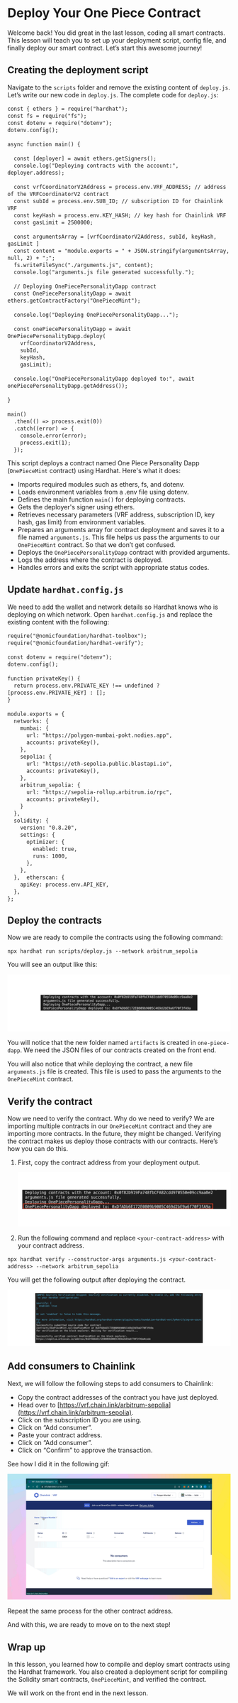 # Deploy Your One Piece Contract

Welcome back! You did great in the last lesson, coding all smart contracts. This lesson will teach you to set up your deployment script, config file, and finally deploy our smart contract. Let’s start this awesome journey!

## Creating the deployment script

Navigate to the `scripts` folder and remove the existing content of `deploy.js`. Let’s write our new code in `deploy.js`. The complete code for `deploy.js`:

```
const { ethers } = require("hardhat");
const fs = require("fs");
const dotenv = require("dotenv");
dotenv.config();

async function main() {
  
  const [deployer] = await ethers.getSigners();
  console.log("Deploying contracts with the account:", deployer.address);

  const vrfCoordinatorV2Address = process.env.VRF_ADDRESS; // address of the VRFCoordinatorV2 contract
  const subId = process.env.SUB_ID; // subscription ID for Chainlink VRF
  const keyHash = process.env.KEY_HASH; // key hash for Chainlink VRF
  const gasLimit = 2500000; 

  const argumentsArray = [vrfCoordinatorV2Address, subId, keyHash, gasLimit ]
  const content = "module.exports = " + JSON.stringify(argumentsArray, null, 2) + ";";
  fs.writeFileSync("./arguments.js", content);
  console.log("arguments.js file generated successfully.");

  // Deploying OnePiecePersonalityDapp contract
  const OnePiecePersonalityDapp = await ethers.getContractFactory("OnePieceMint");

  console.log("Deploying OnePiecePersonalityDapp...");

  const onePiecePersonalityDapp = await OnePiecePersonalityDapp.deploy(
    vrfCoordinatorV2Address, 
    subId, 
    keyHash,
    gasLimit);

  console.log("OnePiecePersonalityDapp deployed to:", await onePiecePersonalityDapp.getAddress()); 

}

main()
  .then(() => process.exit(0))
  .catch((error) => {
    console.error(error);
    process.exit(1);
  });
```

This script deploys a contract named One Piece Personality Dapp (`OnePieceMint` contract) using Hardhat. Here's what it does:

- Imports required modules such as ethers, fs, and dotenv.
- Loads environment variables from a .env file using dotenv.
- Defines the main function `main()` for deploying contracts.
- Gets the deployer's signer using ethers.
- Retrieves necessary parameters (VRF address, subscription ID, key hash, gas limit) from environment variables.
- Prepares an arguments array for contract deployment and saves it to a file named `arguments.js`. This file helps us pass the arguments to our `OnePieceMint` contract. So that we don’t get confused.
- Deploys the `OnePiecePersonalityDapp` contract with provided arguments.
- Logs the address where the contract is deployed.
- Handles errors and exits the script with appropriate status codes.

## Update `hardhat.config.js`

We need to add the wallet and network details so Hardhat knows who is deploying on which network. Open `hardhat.config.js` and replace the existing content with the following:

```
require("@nomicfoundation/hardhat-toolbox");
require("@nomicfoundation/hardhat-verify");

const dotenv = require("dotenv");
dotenv.config();

function privateKey() {
  return process.env.PRIVATE_KEY !== undefined ? [process.env.PRIVATE_KEY] : [];
}

module.exports = {
  networks: {
    mumbai: {
      url: "https://polygon-mumbai-pokt.nodies.app",
      accounts: privateKey(),
    },
    sepolia: {
      url: "https://eth-sepolia.public.blastapi.io",
      accounts: privateKey(),
    },
    arbitrum_sepolia: {
      url: "https://sepolia-rollup.arbitrum.io/rpc",
      accounts: privateKey(),
    }
  },
  solidity: {
    version: "0.8.20",
    settings: {
      optimizer: {
        enabled: true,
        runs: 1000,
      },
    },
  },  etherscan: {
    apiKey: process.env.API_KEY, 
  },
};
```

## Deploy the contracts

Now we are ready to compile the contracts using the following command:

```
npx hardhat run scripts/deploy.js --network arbitrum_sepolia
```

You will see an output like this:

![deploy-1 (1).png](https://github.com/0xmetaschool/Learning-Projects/blob/main/assests_for_all/one-piece-dapp/Deploy%20Smart%20Contracts/deploy-1_(1).webp?raw=true)

You will notice that the new folder named `artifacts` is created in `one-piece-dapp`. We need the JSON files of our contracts created on the front end.

You will also notice that while deploying the contract, a new file `arguments.js` file is created. This file is used to pass the arguments to the `OnePieceMint` contract.

## Verify the contract

Now we need to verify the contract. Why do we need to verify? We are importing multiple contracts in our `OnePieceMint` contract and they are importing more contracts. In the future, they might be changed. Verifying the contract makes us deploy those contracts with our contracts. Here’s how you can do this. 

1. First, copy the contract address from your deployment output.
    
    ![deploy-output (1).png](https://github.com/0xmetaschool/Learning-Projects/blob/main/assests_for_all/one-piece-dapp/Deploy%20Smart%20Contracts/deploy-output_(1).webp?raw=true)
    
2. Run the following command and replace `<your-contract-address>` with your contract address. 

```
npx hardhat verify --constructor-args arguments.js <your-contract-address> --network arbitrum_sepolia
```

You will get the following output after deploying the contract.

![deploy-2 (2).png](https://github.com/0xmetaschool/Learning-Projects/blob/main/assests_for_all/one-piece-dapp/Deploy%20Smart%20Contracts/deploy-2_(2).webp?raw=true)

## Add consumers to Chainlink

Next, we will follow the following steps to add consumers to Chainlink:

- Copy the contract addresses of the contract you have just deployed.
- Head over to [https://vrf.chain.link/arbitrum-sepolia](https://vrf.chain.link/arbitrum-sepolia).
- Click on the subscription ID you are using.
- Click on “Add consumer”.
- Paste your contract address.
- Click on “Add consumer”.
- Click on “Confirm” to approve the transaction.

See how I did it in the following gif:

![Frame 3560365 (29).gif](https://github.com/0xmetaschool/Learning-Projects/blob/main/assests_for_all/one-piece-dapp/Deploy%20Smart%20Contracts/Frame_3560365_(29).webp?raw=true)

Repeat the same process for the other contract address.

And with this, we are ready to move on to the next step!

## Wrap up

In this lesson, you learned how to compile and deploy smart contracts using the Hardhat framework. You also created a deployment script for compiling the Solidity smart contracts, `OnePieceMint`, and verified the contract.

We will work on the front end in the next lesson.


